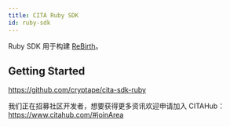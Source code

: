 ```yaml
---
title: CITA Ruby SDK
id: ruby-sdk
---
```


Ruby SDK 用于构建 [ReBirth](https://github.com/cryptape/re-birth)。

## Getting Started

https://github.com/cryptape/cita-sdk-ruby

我们正在招募社区开发者，想要获得更多资讯欢迎申请加入 CITAHub：https://www.citahub.com/#joinArea